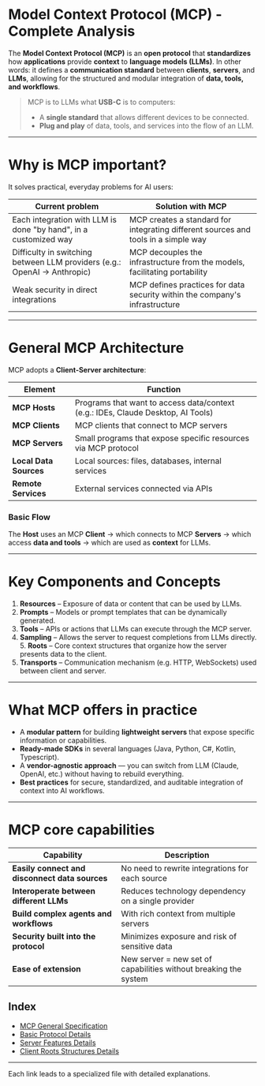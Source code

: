 # Model Context Protocol (MCP) - Complete Analysis

The **Model Context Protocol (MCP)** is an **open protocol** that **standardizes** how **applications** provide **context** to **language models (LLMs)**.
In other words: it defines a **communication standard** between **clients**, **servers**, and **LLMs**, allowing for the structured and modular integration of **data, tools, and workflows**.

> MCP is to LLMs what **USB-C** is to computers:
> - A **single standard** that allows different devices to be connected.
> - **Plug and play** of data, tools, and services into the flow of an LLM.

---

# Why is MCP important?

It solves practical, everyday problems for AI users:

| Current problem | Solution with MCP |
|----------------|------------------|
| Each integration with LLM is done "by hand", in a customized way | MCP creates a standard for integrating different sources and tools in a simple way |
| Difficulty in switching between LLM providers (e.g.: OpenAI → Anthropic) | MCP decouples the infrastructure from the models, facilitating portability |
| Weak security in direct integrations | MCP defines practices for data security within the company's infrastructure |

---

# General MCP Architecture

MCP adopts a **Client-Server architecture**:

| Element | Function |
|----------|--------|
| **MCP Hosts** | Programs that want to access data/context (e.g.: IDEs, Claude Desktop, AI Tools) |
| **MCP Clients** | MCP clients that connect to MCP servers |
| **MCP Servers** | Small programs that expose specific resources via MCP protocol |
| **Local Data Sources** | Local sources: files, databases, internal services |
| **Remote Services** | External services connected via APIs |

### Basic Flow
The **Host** uses an MCP **Client** → which connects to MCP **Servers** → which access **data and tools** → which are used as **context** for LLMs.

---

# Key Components and Concepts

1. **Resources** – Exposure of data or content that can be used by LLMs.
2. **Prompts** – Models or prompt templates that can be dynamically generated.
3. **Tools** – APIs or actions that LLMs can execute through the MCP server.
4. **Sampling** – Allows the server to request completions from LLMs directly. 5. **Roots** – Core context structures that organize how the server presents data to the client.
6. **Transports** – Communication mechanism (e.g. HTTP, WebSockets) used between client and server.

---

# What MCP offers in practice

- A **modular pattern** for building **lightweight servers** that expose specific information or capabilities.
- **Ready-made SDKs** in several languages ​​(Java, Python, C#, Kotlin, Typescript).
- A **vendor-agnostic approach** — you can switch from LLM (Claude, OpenAI, etc.) without having to rebuild everything.
- **Best practices** for secure, standardized, and auditable integration of context into AI workflows.

---

# MCP core capabilities

| Capability | Description |
|------------|-----------|
| **Easily connect and disconnect data sources** | No need to rewrite integrations for each source |
| **Interoperate between different LLMs** | Reduces technology dependency on a single provider |
| **Build complex agents and workflows** | With rich context from multiple servers |
| **Security built into the protocol** | Minimizes exposure and risk of sensitive data |
| **Ease of extension** | New server = new set of capabilities without breaking the system |

## Index

- [MCP General Specification](specification.md)
- [Basic Protocol Details](basic-protocol.md)
- [Server Features Details](server-features.md)
- [Client Roots Structures Details](client-roots.md)

---
Each link leads to a specialized file with detailed explanations.
